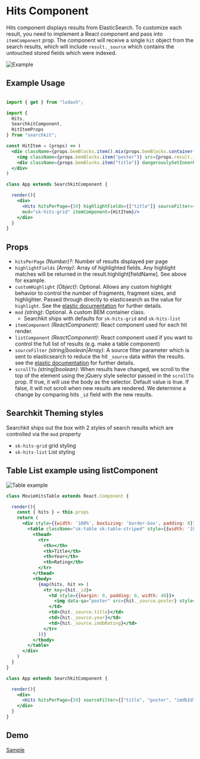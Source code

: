 # Hits Component
Hits component displays results from ElasticSearch. To customize each result, you need to implement a React component and pass into `itemComponent` prop.
The component will receive a single `hit` object from the search results, which will include `result._source` which contains the untouched stored fields which were indexed.

![Example](./assets/hits-grid.png)

## Example Usage

```jsx

import { get } from "lodash";

import {
  Hits,
  SearchkitComponent,
  HitItemProps
} from "searchkit";

const HitItem = (props) => (
  <div className={props.bemBlocks.item().mix(props.bemBlocks.container("item"))}>
    <img className={props.bemBlocks.item("poster")} src={props.result._source.poster}/>
    <div className={props.bemBlocks.item("title")} dangerouslySetInnerHTML={{__html: get(props.result,"highlight.title",props.result._source.title)}}></div>
  </div>
)

class App extends SearchkitComponent {

  render(){
    <div>
      <Hits hitsPerPage={50} highlightFields={["title"]} sourceFilter={["title", "poster", "imdbId"]}
      mod="sk-hits-grid" itemComponent={HitItem}/>
    </div>
  }
}
```

## Props
- `hitsPerPage` *(Number)?*: Number of results displayed per page
- `highlightFields` *(Array<string>)*: Array of highlighted fields. Any highlight matches will be returned in the result.highlight[fieldName]. See above for example.
- `customHighlight` *(Object)*: Optional. Allows any custom highlight behavior to control the number of fragments, fragment sizes, and highlighter. Passed through directly to elasticsearch as the value for `highlight`. See the [elastic documentation](https://www.elastic.co/guide/en/elasticsearch/reference/current/search-request-highlighting.html) for further details.
- `mod` *(string)*: Optional. A custom BEM container class.
  - Searchkit ships with defaults for `sk-hits-grid` and `sk-hits-list`
- `itemComponent` *(ReactComponent)*: React component used for each hit render.
- `listComponent` *(ReactComponent)*: React component used if you want to control the full list of results (e.g. make a table component)
- `sourceFilter` *(string|boolean|Array<string>)*: A source filter parameter which is sent to elasticsearch to reduce the hit `_source` data within the results. see the [elastic documentation](https://www.elastic.co/guide/en/elasticsearch/reference/current/search-request-source-filtering.html) for further details.
- `scrollTo` *(string|boolean)*: When results have changed, we scroll to the top of the element using the jQuery style selector passed in the `scrollTo` prop. If true, it will use the body as the selector.  Default value is true. If false, it will not scroll when new results are rendered. We determine a change by comparing hits `_id` field with the new results.


## Searchkit Theming styles
Searchkit ships out the box with 2 styles of search results which are controlled via the `mod` property

- `sk-hits-grid` grid styling
- `sk-hits-list` List styling

## Table List example using listComponent

![Table example](./assets/hits-table.png)

```jsx
class MovieHitsTable extends React.Component {

  render(){
    const { hits } = this.props
    return (
      <div style={{width: '100%', boxSizing: 'border-box', padding: 8}}>
        <table className="sk-table sk-table-striped" style={{width: '100%', boxSizing: 'border-box'}}>
          <thead>
            <tr>
              <th></th>
              <th>Title</th>
              <th>Year</th>
              <th>Rating</th>
            </tr>
          </thead>
          <tbody>
            {map(hits, hit => (
              <tr key={hit._id}>
                <td style={{margin: 0, padding: 0, width: 40}}>
                  <img data-qa="poster" src={hit._source.poster} style={{width: 40}}/>
                </td>
                <td>{hit._source.title}</td>
                <td>{hit._source.year}</td>
                <td>{hit._source.imdbRating}</td>
              </tr>
            ))}
          </tbody>
        </table>
      </div>
    )
  }
}

class App extends SearchkitComponent {

  render(){
    <div>
      <Hits hitsPerPage={50} sourceFilter={["title", "poster", "imdbId", "imdbRating"]} listComponent={MovieHitsTable}/>
    </div>
  }
}
```

## Demo

[Sample](https://codepen.io/searchkit/pen/vLgLOw)